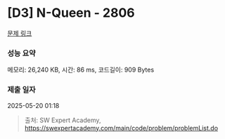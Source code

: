 # [D3] N-Queen - 2806 

[문제 링크](https://swexpertacademy.com/main/code/problem/problemDetail.do?contestProbId=AV7GKs06AU0DFAXB) 

### 성능 요약

메모리: 26,240 KB, 시간: 86 ms, 코드길이: 909 Bytes

### 제출 일자

2025-05-20 01:18



> 출처: SW Expert Academy, https://swexpertacademy.com/main/code/problem/problemList.do